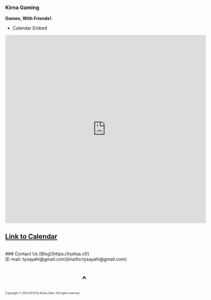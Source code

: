 ### Kirna Gaming 

**Games, With Friends!**:


- Calendar Embed

<iframe src="https://calendar.google.com/calendar/embed?src=r5598i8htkrvt4kuc2g8omcqbc%40group.calendar.google.com&ctz=America%2FNew_York" style="border: 0" width="640" height="600" frameborder="0" scrolling="no"></iframe>

## [Link to Calendar](https://calendar.google.com/calendar/embed?src=r5598i8htkrvt4kuc2g8omcqbc%40group.calendar.google.com&ctz=America%2FNew_York)

<br>
### Contact Us
[Blog](https://tyetsa.cf/)
<br>
[E-mail: tysayahi@gmail.com](mailto:tysayahi@gmail.com)


<h1 align="center">^</h1>


<p style="font-family: TimesNewRoman, Times New Roman, Times, Baskerville, Georgia, serif;
	font-size: 10px;
	font-style: normal;
	font-variant: normal;
	font-weight: 400;
	line-height: 16px;">Copyright © 2019-2019 by Kirna Sebo. All rights reserved.</p>
